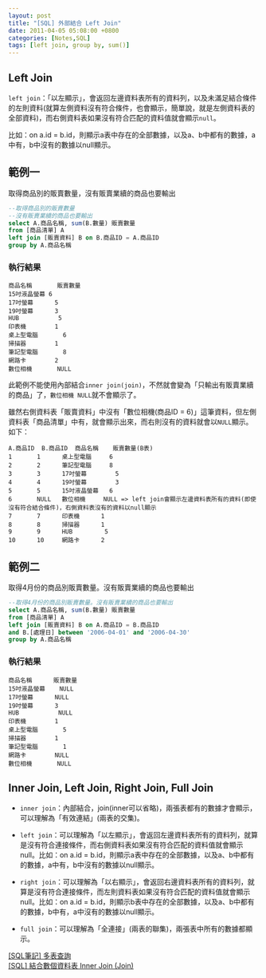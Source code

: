 ```yaml
---
layout: post
title: "[SQL] 外部結合 Left Join"
date: 2011-04-05 05:08:00 +0800
categories: [Notes,SQL]
tags: [left join, group by, sum()]
---
```


## Left Join

`left join`：「以左顯示」，會返回左邊資料表所有的資料列，以及未滿足結合條件的左則資料(就算左側資料沒有符合條件，也會顯示，簡單說，就是左側資料表的全部資料)，而右側資料表如果沒有符合匹配的資料值就會顯示`null`。     

比如：on a.id = b.id，則顯示a表中存在的全部數據，以及a、b中都有的數據，a中有，b中沒有的數據以null顯示。

## 範例一

取得商品別的販賣數量，沒有販賣業續的商品也要輸出

```sql
--取得商品別的販賣數量
--沒有販賣業續的商品也要輸出
select A.商品名稱, sum(B.數量) 販賣數量 
from [商品清單] A
left join [販賣資料] B on B.商品ID = A.商品ID
group by A.商品名稱
```

### 執行結果
```
商品名稱	   販賣數量
15吋液晶螢幕	6
17吋螢幕	   5
19吋螢幕	   3
HUB	          5
印表機	       1
桌上型電腦	    6
掃描器	       1
筆記型電腦	    8
網路卡	       2
數位相機	   NULL
```

此範例不能使用內部結合`inner join(join)`，不然就會變為「只輸出有販賣業續的商品」了，`數位相機 NULL`就不會顯示了。   

雖然右側資料表「販賣資料」中沒有「數位相機(商品ID = 6)」這筆資料，但左側資料表「商品清單」中有，就會顯示出來，而右則沒有的資料就會以`NULL`顯示。如下：

```
A.商品ID  B.商品ID	商品名稱	販賣數量(B表)
1	    1	   桌上型電腦	 6
2	    2      筆記型電腦	 8
3	    3	   17吋螢幕	    5
4	    4	   19吋螢幕	    3
5	    5	   15吋液晶螢幕	 6
6	    NULL   數位相機	    NULL => left join會顯示左邊資料表所有的資料(即使沒有符合結合條件)，右側資料表沒有的資料以null顯示
7	    7	   印表機	    1
8	    8	   掃描器	    1
9	    9	   HUB	       5
10	    10	   網路卡	    2
```

## 範例二

取得4月份的商品別販賣數量。沒有販賣業續的商品也要輸出

```sql
--取得4月份的商品別販賣數量。沒有販賣業續的商品也要輸出
select A.商品名稱, sum(B.數量) 販賣數量
from [商品清單] A
left join [販賣資料] B on A.商品ID = B.商品ID
and B.[處理日] between '2006-04-01' and '2006-04-30'
group by A.商品名稱
```

### 執行結果
```
商品名稱	  販賣數量
15吋液晶螢幕    NULL
17吋螢幕	   NULL
19吋螢幕	   3
HUB	          NULL
印表機	       1
桌上型電腦	    5
掃描器	       1
筆記型電腦	    1
網路卡	       NULL
數位相機	   NULL
```


## Inner Join, Left Join, Right Join, Full Join

- `inner join`：內部結合，join(inner可以省略)，兩張表都有的數據才會顯示，可以理解為「有效連結」(兩表的交集)。
- `left join`：可以理解為「以左顯示」，會返回左邊資料表所有的資料列，就算是沒有符合連接條件，而右側資料表如果沒有符合匹配的資料值就會顯示null。比如：on a.id = b.id，則顯示a表中存在的全部數據，以及a、b中都有的數據，a中有，b中沒有的數據以null顯示。

- `right join`：可以理解為「以右顯示」，會返回右邊資料表所有的資料列，就算是沒有符合連接條件，而左則資料表如果沒有符合匹配的資料值就會顯示null。比如：on a.id = b.id，則顯示b表中存在的全部數據，以及a、b中都有的數據，b中有，a中沒有的數據以null顯示。

- `full join`：可以理解為「全連接」(兩表的聯集)，兩張表中所有的數據都顯示。


[[SQL筆記] 多表查詢](https://riivalin.github.io/posts/2011/03/sql-13/)      
[[SQL] 結合數個資料表 Inner Join (Join)](https://riivalin.github.io/posts/2011/04/sql-3/)